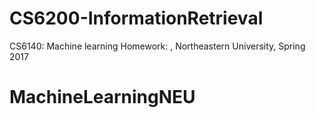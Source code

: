 # CS6200-InformationRetrieval
CS6140: Machine learning Homework: , Northeastern University, Spring 2017
# MachineLearningNEU
